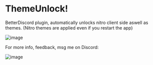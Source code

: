 # ThemeUnlock!

BetterDiscord plugin, automatically unlocks nitro client side aswell as themes.
(Nitro themes are applied even if you restart the app)


![image](https://user-images.githubusercontent.com/74641081/234146748-4da0e7b1-ee78-4125-9be6-06531c846b66.png)

For more info, feedback, msg me on Discord:

![image](https://user-images.githubusercontent.com/74641081/234147308-4d53c3ff-7471-4124-a23f-9c149b4fcf30.png)







